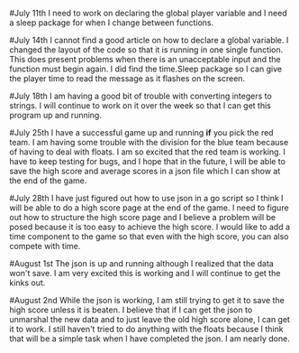 #July 11th
I need to work on declaring the global player variable and I need
a sleep package for when I change between functions.

#July 14th
I cannot find a good article on how to declare a global variable.
I changed the layout of the code so that it is running in one single
function. This does present problems when there is an unacceptable
input and the function must begin again. I did find the time.Sleep
package so I can give the player time to read the message as it
flashes on the screen.

#July 18th
I am having a good bit of trouble with converting integers to strings.
I will continue to work on it over the week so that I can get this
program up and running.

#July 25th
I have a successful game up and running **if** you pick the red team.
I am having some trouble with the division for the blue team because
of having to deal with floats. I am so excited that the red team is
working. I have to keep testing for bugs, and I hope that in the
future, I will be able to save the high score and average scores in
a json file which I can show at the end of the game.

#July 28th
I have just figured out how to use json in a go script so I think
I will be able to do a high score page at the end of the game. I need
to figure out how to structure the high score page and I believe
a problem will be posed because it is too easy to achieve the high
score. I would like to add a time component to the game so that even
with the high score, you can also compete with time.

#August 1st
The json is up and running although I realized that the data won't
save. I am very excited this is working and I will continue to get the
kinks out.

#August 2nd
While the json is working, I am still trying to get it to save the
high score unless it is beaten. I believe that if I can get the json
to unmarshal the new data and to just leave the old high score alone,
I can get it to work. I still haven't tried to do anything with the
floats because I think that will be a simple task when I have
completed the json. I am nearly done.
